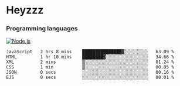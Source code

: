 # Heyzzz  

### Programming languages  

[![Node.js](https://img.shields.io/badge/-Node.js-262626?style=for-the-badge)](https://nodejs.org/ru)

<!--START_SECTION:waka-->

```text
JavaScript   2 hrs 8 mins    ███████████████▓░░░░░░░░░   63.09 %
HTML         1 hr 10 mins    ████████▓░░░░░░░░░░░░░░░░   34.66 %
XML          2 mins          ▒░░░░░░░░░░░░░░░░░░░░░░░░   01.24 %
CSS          1 min           ▒░░░░░░░░░░░░░░░░░░░░░░░░   00.85 %
JSON         0 secs          ░░░░░░░░░░░░░░░░░░░░░░░░░   00.16 %
EJS          0 secs          ░░░░░░░░░░░░░░░░░░░░░░░░░   00.01 %
```

<!--END_SECTION:waka-->
